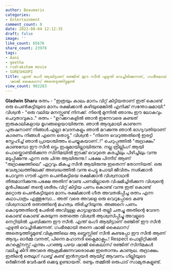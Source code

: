 ```yaml
---
author: Beaumaris
categories:
- Entertainment
comment_count: 0
date: 2022-08-04 12:12:35
draft: false
image: ''
like_count: 65676
share_count: 23978
tags:
- Aani
- geetha
- rudraksham movie
- SURESHGOPI
title: എന്ത് ഭംഗി ആയിട്ടാണ് രഞ്ജിത് ഈ സീൻ എഴുതി വെച്ചിരിക്കുന്നത്, ഗംഭീരമായി തന്നെ
  ഷാജി കൈലാസ് അതെടുത്തിട്ടുമുണ്ട്
view_count: 902283
---
```


**Gladwin Sharu** രത്നം - "ഇത്രയും കാലം മാനം വിറ്റ് കിട്ടിയതാണ് ഇത് കൊണ്ട് ഒരു പെൺകുട്ടിയുടെ മാനം രക്ഷിക്കാൻ കഴിയുമെങ്കിൽ എനിക്ക് സന്തോഷമായി." വിശ്വൻ - "ഒരു വലിയ മനസ്സുണ്ട് നിനക്ക്. നിന്റെ മുന്നിൽ ഞാനും ഈ ലോകവും ചെറുതാവുകാ.." രത്നം - "ഉറക്കറകളിൽ ഞാൻ ഇന്നേവരെ കണ്ടത് ഇരുകാലികളായ മൃഗങ്ങളെയായിരുന്നു. ഞാൻ ആദ്യമായി കാണുന്ന പുരുഷനാണ് നിങ്ങൾ.എല്ലാ വേദനകളും ഞാൻ മറക്കുന്നു ഞാൻ ഭാഗ്യവതിയാണ് കാരണം നിങ്ങൾ എന്നെ തൊട്ടു." വിശ്വൻ - "നിന്നെ വെറുത്തതിന്റെ ഇരട്ടി സ്നേഹിച്ച് ഞാൻ പ്രായശ്ചിത്തം ചെയ്യുകയാണ്..!" ചെറുപ്പത്തിൽ "രുദ്രാക്ഷം" കാണുമ്പോ ഈ സീൻ ഒട്ടും ഇഷ്ടമായില്ലായിരുന്നു. നല്ല ത്രില്ലിംഗ് ആയി പൊയ്ക്കൊണ്ടിരിക്കുന്ന സിനിമയിൽ ഇടക്ക് വെറുതെ കരച്ചിലും പിഴിച്ചിലും വന്നു മടുപ്പിക്കുന്നു എന്ന ഒരു ചിന്ത ആയിരുന്നു.! പക്ഷേ പിന്നീട് ആണ് "രുദ്രാക്ഷത്തിലെ" ഏറ്റവും മികച്ച സീൻ ആയിരുന്നു ഇതെന്ന് തോന്നിയത്. ഒരു വേശ്യാലത്തിലേക്ക് അബദ്ധത്തിൽ വന്നു പെട്ടു പോയി ജീവിതം നശിക്കാൻ പോവുന്ന ഗൗരി എന്ന പെൺകുട്ടിയെ രക്ഷിക്കാൻ വിശ്വനാഥൻ തീരുമാനിക്കുന്നു.പക്ഷേ അതിന് വേണ്ട പണമില്ലാതെ വിഷമിച്ചിരിക്കുന്ന വിശ്വന്റെ മുൻപിലേക്ക് തന്റെ ശരീരം വിറ്റ് കിട്ടിയ പണം കൊണ്ട് വന്നു ഇത് കൊണ്ട് മറ്റൊരു പെൺകുട്ടിയുടെ മാനം രക്ഷിക്കാൻ ഗീത അവതരിപ്പിച്ച രത്നം എന്ന കഥാപാത്രം എത്തുമ്പോ... അത് വരെ അവളെ ഒരു വെറുപ്പോടെ കണ്ട വിശ്വനാഥൻ രത്നത്തിന്റെ മഹത്വം തിരിച്ചറിയുന്നു. അങ്ങനെ പണം കൊടുത്തതിന്റെ പേരിൽ അവിടുള്ള കാട്ടാളന്മാർ തല്ലി ചതച്ചു അതിന്റെ വേദന കൊണ്ട് കൊണ്ട് കരയുന്ന രത്നത്തെ വിശ്വൻ ആശ്വസിപ്പിച്ചു അവളുടെ നെറ്റിയിൽ ചുംബിക്കുന്ന ഈ സീൻ. എന്ത് ഭംഗി ആയിട്ടാണ് രഞ്ജിത് ഈ സീൻ എഴുതി വെച്ചിരിക്കുന്നത്. ഗംഭീരമായി തന്നെ ഷാജി കൈലാസ് അതെടുത്തിട്ടുമുണ്ട്.വിക്രത്തിലെ ആ ബ്ലെസ്സിങ് സീൻ കണ്ടപ്പോ ഈ സീൻ ആണ് ആദ്യം ഓർമ്മ വന്നത്, പിന്നെ മഹാനദി ക്ലൈമാക്സും.! Respect പൊളിറ്റിക്കൽ കറക്റ്റ്നെസ്സ് എന്നും പറഞ്ഞു പഴയ ഷാജി കൈലാസ് രഞ്ജിത് സിനിമകൾ വലിച്ചു കീറി അവരെ ആക്രമിക്കുന്നവരൊക്കെ ഇതൊന്നും കാണൂല. രുദ്രാക്ഷം. ഇതിന്റെ തെലുഗ് ഡബ്ബ് കണ്ട് ഇൻസ്പയർ ആയിട്ട് ആവണം ഗില്ലിയുടെ ഒർജിനൽ വേർഷൻ ഒക്കടു ഉണ്ടായത്. രണ്ടും തമ്മിൽ ഒരുപാട് സാമ്യതകളുണ്ട്.